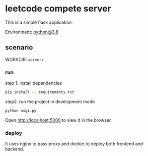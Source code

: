 # leetcode compete server
This is a simple flask application.

Environment: python@3.8

## scenario
WORKDIR: `server/`

### run
step 1. install dependencies
```sh
pip install -r requirements.txt
```

step2. run the project in development mode
```sh
python wsgi.py
```
Open [http://localhost:5000](http://localhost:5000) to view it in the browser.


### deploy
It uses nginx to pass proxy and docker to deploy both frontend and backend.
